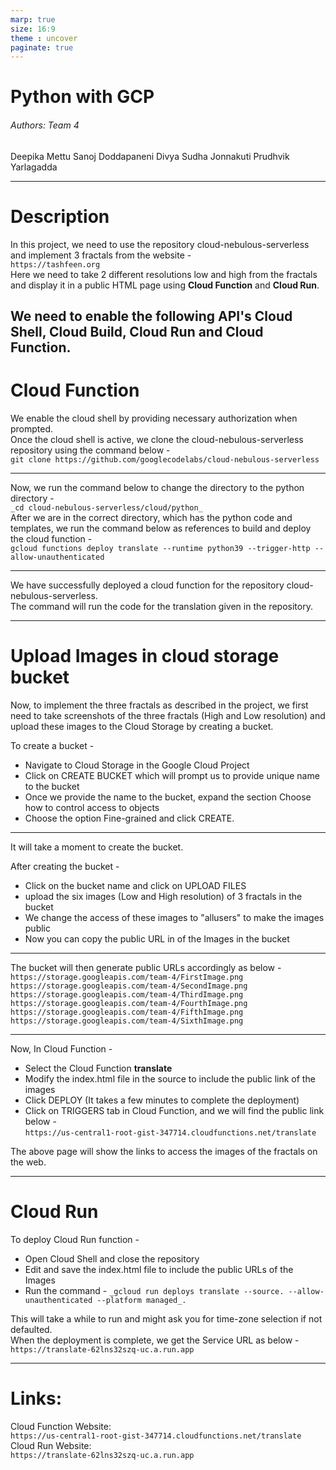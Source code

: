 ```yaml
---
marp: true
size: 16:9
theme : uncover
paginate: true
---
```

<style>
{
  font-size: 22px
}
</style>

# Python with GCP

###### Authors: Team 4
Deepika Mettu
Sanoj Doddapaneni
Divya Sudha Jonnakuti
Prudhvik Yarlagadda

---

# Description

In this project, we need to use the repository cloud-nebulous-serverless and implement 3 fractals from the website -  
```https://tashfeen.org```  
Here we need to take 2 different resolutions low and high from the fractals and display it in a public HTML page using **Cloud Function** and **Cloud Run**.  

We need to enable the following API's Cloud Shell, Cloud Build, Cloud Run and Cloud Function.
---

# Cloud Function 

We enable the cloud shell by providing necessary authorization when prompted.  
Once the cloud shell is active, we clone the cloud-nebulous-serverless repository using the command below -  
```git clone https://github.com/googlecodelabs/cloud-nebulous-serverless``` 

---
Now, we run the command below to change the directory to the python directory -  
```_cd cloud-nebulous-serverless/cloud/python_```  
After we are in the correct directory, which has the python code and templates, we run the command below as references to build and deploy the cloud function -  
```gcloud functions deploy translate --runtime python39 --trigger-http --allow-unauthenticated```

---

We have successfully deployed a cloud function for the repository cloud-nebulous-serverless.  
The command will run the code for the translation given in the repository.


---

# Upload Images in cloud storage bucket

Now, to implement the three fractals as described in the project, we first need to take screenshots of the three fractals (High and Low resolution) and upload these images to the Cloud Storage by creating a bucket.  

To create a bucket -   
 - Navigate to Cloud Storage in the Google Cloud Project
 - Click on CREATE BUCKET which will prompt us to provide unique name to the bucket
 - Once we provide the name to the bucket, expand the section Choose how to control access to objects 
 - Choose the option Fine-grained and click CREATE.

---
It will take a moment to create the bucket.

After creating the bucket -  
 - Click on the bucket name and click on UPLOAD FILES
 - upload the six images (Low and High resolution) of 3 fractals in the bucket
 - We change the access of these images to "allusers" to make the images public
 - Now you can copy the public URL in of the Images in the bucket
---
The bucket will then generate public URLs accordingly as below -
```https://storage.googleapis.com/team-4/FirstImage.png```
```https://storage.googleapis.com/team-4/SecondImage.png```
```https://storage.googleapis.com/team-4/ThirdImage.png```
```https://storage.googleapis.com/team-4/FourthImage.png```
```https://storage.googleapis.com/team-4/FifthImage.png```
```https://storage.googleapis.com/team-4/SixthImage.png```

---
Now, In Cloud Function - 
 - Select the Cloud Function **translate** 
 - Modify the index.html file in the source to include the public link of the images
 - Click DEPLOY (It takes a few minutes to complete the deployment)
 - Click on TRIGGERS tab in Cloud Function, and we will find the public link below -  
```https://us-central1-root-gist-347714.cloudfunctions.net/translate```

The above page will show the links to access the images of the fractals on the web.

---

# Cloud Run 
To deploy Cloud Run function - 
 - Open Cloud Shell and close the repository
 - Edit and save the index.html file to include the public URLs of the Images
 - Run the command - ```_gcloud run deploys translate --source. --allow-unauthenticated --platform managed_.```

This will take a while to run and might ask you for time-zone selection if not defaulted.  
When the deployment is complete, we get the Service URL as below -  
```https://translate-62lns32szq-uc.a.run.app```

---

# Links: 
Cloud Function Website:  
```https://us-central1-root-gist-347714.cloudfunctions.net/translate```
Cloud Run Website:  
```https://translate-62lns32szq-uc.a.run.app```






 
